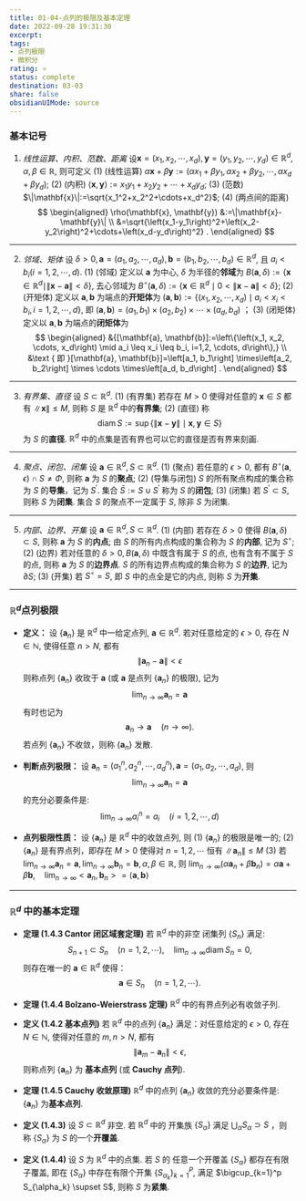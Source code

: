 ```yaml
---
title: 01-04-点列的极限及基本定理
date: 2022-09-28 19:31:30
excerpt: 
tags: 
- 点列极限
- 微积分
rating: ⭐
status: complete 
destination: 03-03
share: false
obsidianUIMode: source
---
```

### 基本记号
1. *线性运算、内积、范数、距离* 
设$\mathbf{x}=\left(x_1, x_2, \cdots, x_d\right), \mathbf{y}=\left(y_1, y_2, \cdots, y_d\right) \in \mathbb{R}^d, \alpha, \beta \in \mathbb{R}$, 则可定义
(1) (线性运算) $\alpha \mathbf{x}+\beta \mathbf{y}:=\left(\alpha x_1+\beta y_1, \alpha x_2+\beta y_2, \cdots, \alpha x_d+\beta y_d\right) ;$
(2) (内积) $\langle\mathbf{x}, \mathbf{y}\rangle:=x_1 y_1+x_2 y_2+\cdots+x_d y_d$;
(3) (范数) $\|\mathbf{x}\|:=\sqrt{x_1^2+x_2^2+\cdots+x_d^2}$;
(4) (两点间的距离)
$$
\begin{aligned}
\rho(\mathbf{x}, \mathbf{y}) &:=\|\mathbf{x}-\mathbf{y}\| \\
&=\sqrt{\left(x_1-y_1\right)^2+\left(x_2-y_2\right)^2+\cdots+\left(x_d-y_d\right)^2} .
\end{aligned}
$$
___
2. *邻域、矩体*
设 $\delta>0, \mathbf{a}=\left(a_1, a_2, \cdots, a_d\right), \mathbf{b}=\left(b_1, b_2, \cdots, b_d\right) \in \mathbb{R}^d$, 且 $a_i<b_i(i=1,2, \cdots, d)$.
(1) (邻域) 定义以 $\mathbf{a}$ 为中心, $\delta$ 为半径的**邻域**为 $B(\mathbf{a}, \delta):=\left\{\mathbf{x} \in \mathbb{R}^d \mid\|\mathbf{x}-\mathbf{a}\|<\delta\right\}$,
去心邻域为 $B^{\circ}(\mathbf{a}, \delta):=\left\{\mathbf{x} \in \mathbb{R}^d \mid 0<\|\mathbf{x}-\mathbf{a}\|<\delta\right\}$;
(2) (开矩体) 定义以 $\mathbf{a}, \mathbf{b}$ 为端点的**开矩体**为 $(\mathbf{a}, \mathbf{b}):=\left\{\left(x_1, x_2, \cdots, x_d\right) \mid a_i<x_i<b_i, i=1,2, \cdots, d\right\}$, 即 $(\mathbf{a}, \mathbf{b})=\left(a_1, b_1\right) \times\left(a_2, b_2\right) \times \cdots \times\left(a_d, b_d\right)$ ；
(3) (闭矩体) 定义以 $\mathbf{a}, \mathbf{b}$ 为端点的**闭矩体**为
$$
\begin{aligned}
&{[\mathbf{a}, \mathbf{b}]:=\left\{\left(x_1, x_2, \cdots, x_d\right) \mid a_i \leq x_i \leq b_i, i=1,2, \cdots, d\right\},} \\
&\text { 即 }[\mathbf{a}, \mathbf{b}]=\left[a_1, b_1\right] \times\left[a_2, b_2\right] \times \cdots \times\left[a_d, b_d\right] .
\end{aligned}
$$
___
3. *有界集、直径* 
设 $S \subset \mathbb{R}^d$.
(1) (有界集) 若存在 $M>0$ 使得对任意的 $\mathbf{x} \in S$ 都有 $\|\mathbf{x}\| \leq M$, 则称 $S$ 是 $\mathbb{R}^d$ 中的**有界集**;
(2) (直径) 称
$$
\operatorname{diam} S:=\sup \{\|\mathbf{x}-\mathbf{y}\| \mid \mathbf{x}, \mathbf{y} \in S\}
$$
为 $S$ 的**直径**.
$\mathbb{R}^d$ 中的点集是否有界也可以它的直径是否有界来刻画.
___
4. *聚点、闭包、闭集* 
设 $\mathbf{a} \in \mathbb{R}^d, S \subset \mathbb{R}^d$.
(1) (聚点) 若任意的 $\epsilon>0$, 都有 $B^{\circ}(\mathbf{a}, \epsilon) \cap S \neq \Phi$, 则称 $\mathbf{a}$ 为 $S$ 的**聚点**;
(2) (导集与闭包) $S$ 的所有聚点构成的集合称为 $S$ 的**导集**，记为 $S^{\prime}$. 集合 $\bar{S}:=S \cup S^{\prime}$ 称为 $S$ 的**闭包**;
(3) (闭集) 若 $S^{\prime} \subset S$, 则称 $S$ 为**闭集**.
集合 $S$ 的聚点不一定属于 $S$, 除非 $S$ 为闭集.
___
5. *内部、边界、开集* 
设 $\mathbf{a} \in \mathbb{R}^d, S \subset \mathbb{R}^d$.
(1) (内部) 若存在 $\delta>0$ 使得 $B(\mathbf{a}, \delta) \subset S$, 则称 $\mathbf{a}$ 为 $S$ 的**内点**; 由 $S$ 的所有内点构成的集合称为 $S$ 的**内部**, 记为 $S^{\circ}$;
(2) (边界) 若对任意的 $\delta>0, B(\mathbf{a}, \delta)$ 中既含有属于 $S$ 的点, 也有含有不属于 $S$ 的点, 则称 $\mathbf{a}$ 为 $S$ 的**边界点**.
$S$ 的所有边界点构成的集合称为 $S$ 的**边界**, 记为 $\partial S$;
(3) (开集) 若 $S^{\circ}=S$, 即 $S$ 中的点全是它的内点, 则称 $S$ 为**开集**.
___
### $\mathbb{R}^d$点列极限
- **定义：**
设 $\left\{\mathbf{a}_n\right\}$ 是 $\mathbb{R}^d$ 中一给定点列, $\mathbf{a} \in \mathbb{R}^d$. 若对任意给定的 $\epsilon>0$, 存在 $N \in \mathbb{N}$, 使得任意 $n>N$, 都有
$$
\left\|\mathbf{a}_n-\mathbf{a}\right\|<\epsilon
$$
则称点列 $\left\{\mathbf{a}_n\right\}$ 收玫于 $\mathbf{a}$ (或 $\mathbf{a}$ 是点列 $\left\{\mathbf{a}_n\right\}$ 的极限), 记为
$$
\lim _{n \rightarrow \infty} \mathbf{a}_n=\mathbf{a}
$$
有时也记为
$$
\mathbf{a}_n \rightarrow \mathbf{a} \quad(n \rightarrow \infty) .
$$
若点列 $\left\{\mathbf{a}_n\right\}$ 不收敛，则称 $\left\{\mathbf{a}_n\right\}$ 发散.

- **判断点列极限：**
设 $\mathbf{a}_n=\left(a_1^n, a_2^n, \cdots, a_d^n\right), \mathbf{a}=\left(a_1, a_2, \cdots, a_d\right)$, 则
$$\lim _{n \rightarrow \infty} \mathbf{a}_n=\mathbf{a}$$
的充分必要条件是:
$$
\lim _{n \rightarrow \infty} a_i^n=a_i \quad(i=1,2, \cdots, d)
$$

- **点列极限性质：**
设 $\left\{\mathbf{a}_n\right\}$ 是 $\mathbb{R}^d$ 中的收敛点列, 则
(1) $\left\{\mathbf{a}_n\right\}$ 的极限是唯一的;
(2) $\left\{\mathbf{a}_n\right\}$ 是有界点列，即存在 $M>0$ 使得对 $n=1,2, \cdots$ 恒有 $\left\|\mathbf{a}_n\right\| \leq M$
(3) 若 $\lim _{n \rightarrow \infty} \mathbf{a}_n=\mathbf{a}, \lim _{n \rightarrow \infty} \mathbf{b}_n=\mathbf{b}, \alpha, \beta \in \mathbb{R}$, 则 $\lim _{n \rightarrow \infty}\left(\alpha \mathbf{a}_n+\beta \mathbf{b}_n\right)=\alpha \mathbf{a}+\beta \mathbf{b}, \quad \lim _{n \rightarrow \infty}<\mathbf{a}_n, \mathbf{b}_n>=\langle\mathbf{a}, \mathbf{b}\rangle$
___
### $\mathbb{R}^d$ 中的基本定理
- **定理 (1.4.3 Cantor 闭区域套定理)**
若 $\mathbb{R}^d$ 中的非空 闭集列 $\left\{S_n\right\}$ 满足:
$$
S_{n+1} \subset S_n \quad(n=1,2, \cdots), \quad \lim _{n \rightarrow \infty} \operatorname{diam} S_n=0,
$$
则存在唯一的 $\mathbf{a} \in \mathbb{R}^d$ 使得：
$$
\mathbf{a} \in S_n \quad(n=1,2, \cdots) .
$$

- **定理 (1.4.4 Bolzano-Weierstrass 定理)**
$\mathbb{R}^d$ 中的有界点列必有收敛子列.

- **定义 (1.4.2 基本点列)**
若 $\mathbb{R}^d$ 中的点列 $\left\{\mathbf{a}_n\right\}$ 满足：对任意给定的 $\epsilon>0$, 存在 $N \in \mathbb{N}$, 使得对任意的 $m, n>N$, 都有
$$
\left\|\mathbf{a}_m-\mathbf{a}_n\right\|<\epsilon,
$$
则称点列 $\left\{\mathbf{a}_n\right\}$ 为 **基本点列** (或 **Cauchy 点列**).

- **定理 (1.4.5 Cauchy 收敛原理)**
$\mathbb{R}^d$ 中的点列 $\left\{\mathbf{a}_n\right\}$ 收敛的充分必要条件是: $\left\{\mathbf{a}_n\right\}$ 为**基本点列**.

- **定义 (1.4.3)**
设 $S \subset \mathbb{R}^d$ 非空. 若 $\mathbb{R}^d$ 中的 开集族 $\left\{S_\alpha\right\}$ 满足 $\bigcup_\alpha S_\alpha \supset S$ ，则 称 $\left\{S_\alpha\right\}$ 为 $S$ 的一个**开覆盖**.

- **定义 (1.4.4)**
设 $S$ 为 $\mathbb{R}^d$ 中的点集. 若 $S$ 的 任意一个开覆盖 $\left\{S_\alpha\right\}$ 都存在有限子覆盖, 即在 $\left\{S_\alpha\right\}$ 中存在有限个开集 $\left\{S_{\alpha_k}\right\}_{k=1}^P$, 满足 $\bigcup_{k=1}^p S_{\alpha_k} \supset S$, 则称 $S$ 为**紧集**.

